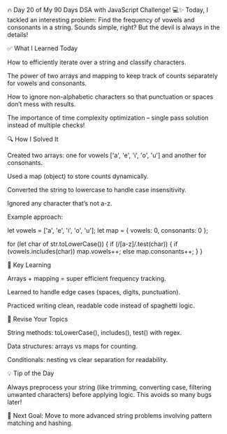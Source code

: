 🔥 Day 20 of My 90 Days DSA with JavaScript Challenge! 💻✨
Today, I tackled an interesting problem: Find the frequency of vowels and consonants in a string. Sounds simple, right? But the devil is always in the details!

✅ What I Learned Today

How to efficiently iterate over a string and classify characters.

The power of two arrays and mapping to keep track of counts separately for vowels and consonants.

How to ignore non-alphabetic characters so that punctuation or spaces don’t mess with results.

The importance of time complexity optimization – single pass solution instead of multiple checks!

🔍 How I Solved It

Created two arrays: one for vowels ['a', 'e', 'i', 'o', 'u'] and another for consonants.

Used a map (object) to store counts dynamically.

Converted the string to lowercase to handle case insensitivity.

Ignored any character that’s not a-z.

Example approach:

let vowels = ['a', 'e', 'i', 'o', 'u'];
let map = { vowels: 0, consonants: 0 };

for (let char of str.toLowerCase()) {
    if (/[a-z]/.test(char)) {
        if (vowels.includes(char)) map.vowels++;
        else map.consonants++;
    }
}

🧠 Key Learning

Arrays + mapping = super efficient frequency tracking.

Learned to handle edge cases (spaces, digits, punctuation).

Practiced writing clean, readable code instead of spaghetti logic.

🔄 Revise Your Topics

String methods: toLowerCase(), includes(), test() with regex.

Data structures: arrays vs maps for counting.

Conditionals: nesting vs clear separation for readability.

💡 Tip of the Day

Always preprocess your string (like trimming, converting case, filtering unwanted characters) before applying logic. This avoids so many bugs later!

🚀 Next Goal: Move to more advanced string problems involving pattern matching and hashing.
